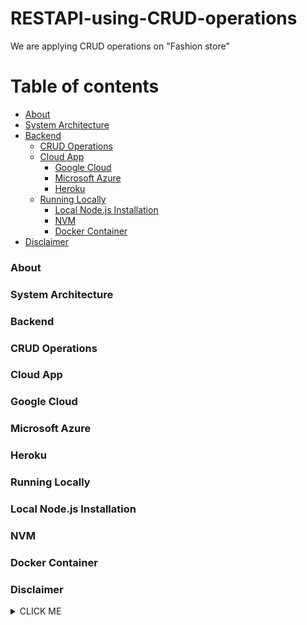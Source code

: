 # RESTAPI-using-CRUD-operations
We are applying CRUD operations on "Fashion store"

# Table of contents
- [About](#About)
- [System Architecture](#System-Architecture)
- [Backend](#Backend)
   - [CRUD Operations](#CRUD-Operations)
   - [Cloud App](#Cloud-App)
      - [Google Cloud](#Google-Cloud)
      - [Microsoft Azure](#Microsoft-Azure)
      - [Heroku](#Heroku)
    - [Running Locally](#Running-Locally)
       - [Local Node.js Installation](#Local-Node.js-Installation)
       - [NVM](#NVM)
       - [Docker Container](#Docker-Container)
 - [Disclaimer](#Disclaimer)

<h3 dir="auto"><a id="About" class="anchor" aria-hidden="true" href="#content-1"></a>About</h3>
<h3 dir="auto"><a id="System-Architecture" class="anchor" aria-hidden="true" href="#content-1"></a>System Architecture</h3>
<h3 dir="auto"><a id="Backend" class="anchor" aria-hidden="true" href="#content-1"></a>Backend</h3>
<h3 dir="auto"><a id="CRUD-Operations" class="anchor" aria-hidden="true" href="#content-1"></a>CRUD Operations</h3>
<h3 dir="auto"><a id="Cloud-App" class="anchor" aria-hidden="true" href="#content-1"></a>Cloud App</h3>
<h3 dir="auto"><a id="Google-Cloud" class="anchor" aria-hidden="true" href="#content-1"></a>Google Cloud</h3>
<h3 dir="auto"><a id="Microsoft-Azure" class="anchor" aria-hidden="true" href="#content-1"></a>Microsoft Azure</h3>
<h3 dir="auto"><a id="Heroku" class="anchor" aria-hidden="true" href="#content-1"></a>Heroku</h3>
<h3 dir="auto"><a id="Running-Locally" class="anchor" aria-hidden="true" href="#content-1"></a>Running Locally</h3>
<h3 dir="auto"><a id="Local-Node.js-Installation" class="anchor" aria-hidden="true" href="#content-1"></a>Local Node.js Installation</h3>
<h3 dir="auto"><a id="NVM" class="anchor" aria-hidden="true" href="#content-1"></a>NVM</h3>
<h3 dir="auto"><a id="Docker-Container" class="anchor" aria-hidden="true" href="#content-1"></a>Docker Container</h3>
<h3 dir="auto"><a id="Disclaimer" class="anchor" aria-hidden="true" href="#content-1"></a>Disclaimer</h3>


<details><summary>CLICK ME</summary>
<p>
  #### We can hide anything, even code!

    ```ruby
      puts "Hello World"
    ```

</p>
</details>
